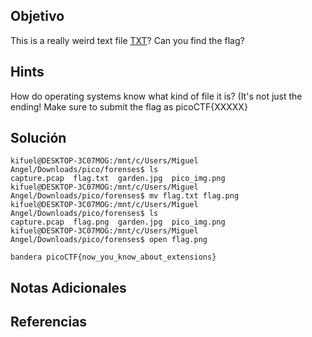 ## Objetivo
This is a really weird text file [TXT](https://jupiter.challenges.picoctf.org/static/e7e5d188621ee705ceeb0452525412ef/flag.txt)? Can you find the flag?
## Hints
How do operating systems know what kind of file it is? (It's not just the ending!
Make sure to submit the flag as picoCTF{XXXXX}
## Solución

```
kifuel@DESKTOP-3C07MOG:/mnt/c/Users/Miguel Angel/Downloads/pico/forenses$ ls
capture.pcap  flag.txt  garden.jpg  pico_img.png
kifuel@DESKTOP-3C07MOG:/mnt/c/Users/Miguel Angel/Downloads/pico/forenses$ mv flag.txt flag.png
kifuel@DESKTOP-3C07MOG:/mnt/c/Users/Miguel Angel/Downloads/pico/forenses$ ls
capture.pcap  flag.png  garden.jpg  pico_img.png
kifuel@DESKTOP-3C07MOG:/mnt/c/Users/Miguel Angel/Downloads/pico/forenses$ open flag.png

bandera picoCTF{now_you_know_about_extensions}
```

## Notas Adicionales

## Referencias